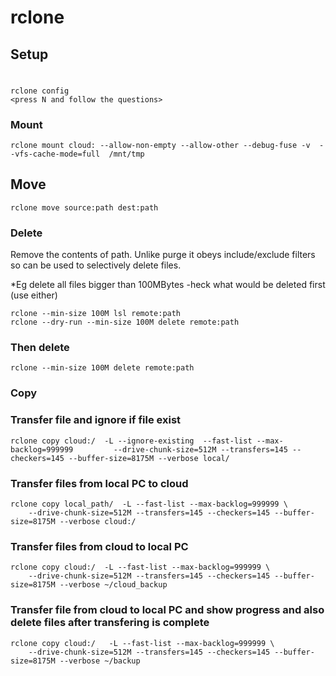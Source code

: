 # rclone

## Setup
#
    rclone config
    <press N and follow the questions>

### Mount

    rclone mount cloud: --allow-non-empty --allow-other --debug-fuse -v  --vfs-cache-mode=full  /mnt/tmp

## Move

    rclone move source:path dest:path
    
    
### Delete

Remove the contents of path.  Unlike purge it obeys include/exclude filters so can be used to selectively delete files.

*Eg delete all files bigger than 100MBytes -heck what would be deleted first (use either)

    rclone --min-size 100M lsl remote:path
    rclone --dry-run --min-size 100M delete remote:path

### Then delete

    rclone --min-size 100M delete remote:path



### Copy

### Transfer file and ignore if file exist

    rclone copy cloud:/  -L --ignore-existing  --fast-list --max-backlog=999999         --drive-chunk-size=512M --transfers=145 --checkers=145 --buffer-size=8175M --verbose local/

### Transfer files from local PC to cloud

    rclone copy local_path/  -L --fast-list --max-backlog=999999 \
        --drive-chunk-size=512M --transfers=145 --checkers=145 --buffer-size=8175M --verbose cloud:/

### Transfer files from cloud to local PC

    rclone copy cloud:/  -L --fast-list --max-backlog=999999 \
        --drive-chunk-size=512M --transfers=145 --checkers=145 --buffer-size=8175M --verbose ~/cloud_backup

### Transfer file from cloud to local PC and show progress and also delete files after transfering is complete

    rclone copy cloud:/   -L --fast-list --max-backlog=999999 \
        --drive-chunk-size=512M --transfers=145 --checkers=145 --buffer-size=8175M --verbose ~/backup


